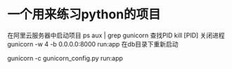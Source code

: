 # 一个用来练习python的项目

在阿里云服务器中启动项目
ps aux | grep gunicorn 查找PID
kill [PID]             关闭进程
gunicorn -w 4 -b 0.0.0.0:8000 run:app  在db目录下重新启动

gunicorn -c gunicorn_config.py run:app

                       